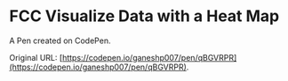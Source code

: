 # FCC Visualize Data with a Heat Map

A Pen created on CodePen.

Original URL: [https://codepen.io/ganeshp007/pen/qBGVRPR](https://codepen.io/ganeshp007/pen/qBGVRPR).


